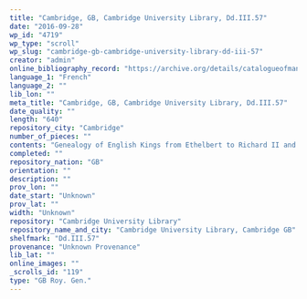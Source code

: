 ```yaml
---
title: "Cambridge, GB, Cambridge University Library, Dd.III.57"
date: "2016-09-28"
wp_id: "4719"
wp_type: "scroll"
wp_slug: "cambridge-gb-cambridge-university-library-dd-iii-57"
creator: "admin"
online_bibliography_record: "https://archive.org/details/catalogueofmanus01cambuoft"
language_1: "French"
language_2: ""
lib_lon: ""
meta_title: "Cambridge, GB, Cambridge University Library, Dd.III.57"
date_quality: ""
length: "640"
repository_city: "Cambridge"
number_of_pieces: ""
contents: "Genealogy of English Kings from Ethelbert to Richard II and Henry IV with roundels."
completed: ""
repository_nation: "GB"
orientation: ""
description: ""
prov_lon: ""
date_start: "Unknown"
prov_lat: ""
width: "Unknown"
repository: "Cambridge University Library"
repository_name_and_city: "Cambridge University Library, Cambridge GB"
shelfmark: "Dd.III.57"
provenance: "Unknown Provenance"
lib_lat: ""
online_images: ""
_scrolls_id: "119"
type: "GB Roy. Gen."
---
```



